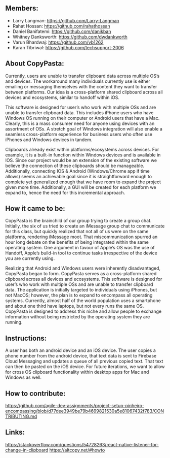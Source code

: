 Members:
--

* Larry Langman: https://github.com/Larry-Langman
* Rahat Hossan: https://github.com/rahathossan
* Daniel Banifatemi: https://github.com/danikban
* Whitney Danksworth: https://github.com/dwdankworth
* Varun Bhardwaj: https://github.com/vb1262
* Karan Tibriwal: https://github.com/techsupport-2006

About CopyPasta:
--

Currently, users are unable to transfer clipboard data across multiple OS’s and devices. The workaround many individuals currently use is either emailing or messaging themselves with the content they want to transfer between platforms. Our idea is a cross-platform shared clipboard across all devices and ecosystems, similar to handoff within iOS.

This software is designed for user’s who work with multiple OSs and are unable to transfer clipboard data. This includes iPhone users who have Windows OS running on their computer or Android users that have a Mac. Clearly, this is a mass consumer need for anyone using devices with an assortment of OSs. A stretch goal of Windows integration will also enable a seamless cross-platform experience for business users who often use iPhones and Windows devices in tandem.

Clipboards already exist within platforms/ecosystems across devices. For example, it is a built-in function within Windows devices and is available in IOS. Since our project would be an extension of the existing software we believe the connection of these clipboards should be manageable. Additionally, connecting IOS & Android (Windows/Chrome app if time allows) seems an achievable goal since it is straightforward enough to complete yet generalized enough that we have room to expand the project given more time. Additionally, a GUI will be created for each platform we expand to, hence the need for this incremental approach.


How it came to be: 
--

CopyPasta is the brainchild of our group trying to create a group chat. Initially, the six of us tried to create an iMessage group chat to communicate for this class, but quickly realized that not all of us were on the same platforms, rendering iMessage moot. That miscommunication spurred an hour long debate on the benefits of being integrated within the same operating system. One argument in favour of Apple’s OS was the use of Handoff, Apple’s build-in tool to continue tasks irrespective of the device you are currently using. 

Realizing that Android and Windows users were inherently disadvantaged, CopyPasta began to form. CopyPasta serves as a cross-platform shared clipboard across all devices and ecosystems. This software is designed for user’s who work with multiple OSs and are unable to transfer clipboard data. The application is initially targeted to individuals using iPhones, but not MacOS; however, the plan is to expand to encompass all operating systems. Currently, almost half of the world population uses a smartphone and about one third have laptops, but not every runs the same OS. CopyPasta is designed to address this niche and allow people to exchange information without being restricted by the operating system they are running. 

Instructions: 
--

A user has both an android device and an iOS device. The user copies a phone number from the android device, that text data is sent to Firebase Cloud Messaging and updates a queue of all previous copied text. That text can then be pasted on the iOS device. For future iterations, we want to allow for cross OS clipboard functionality within desktop apps for Mac and Windows as well.

How to contribute:
--
https://github.com/agile-dev-assignments/project-setup-pinheiro-encompassing/blob/d77dee3949be79b4699821530a5e81067432f783/CONTRIBUTING.md

Links:
--

https://stackoverflow.com/questions/54728263/react-native-listener-for-change-in-clipboard
https://altcopy.net/#howto
